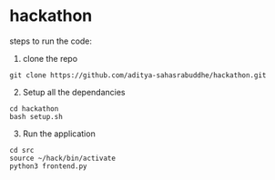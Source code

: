 # hackathon

steps to run the code:

1. clone the repo

```
git clone https://github.com/aditya-sahasrabuddhe/hackathon.git
```

2. Setup all the dependancies

```
cd hackathon
bash setup.sh
```

3. Run the application

```
cd src
source ~/hack/bin/activate
python3 frontend.py
```